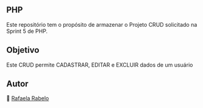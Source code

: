 ## PHP
Este repositório tem o propósito de armazenar o Projeto CRUD solicitado  na Sprint 5 de PHP.

## Objetivo
Este CRUD permite CADASTRAR, EDITAR e EXCLUIR dados de um usuário

## Autor
👻 [Rafaela Rabelo](https://linkedin.com/in/rafaelarsouza)
